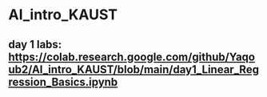 # AI_intro_KAUST
## day 1 labs:  https://colab.research.google.com/github/Yaqoub2/AI_intro_KAUST/blob/main/day1_Linear_Regression_Basics.ipynb
